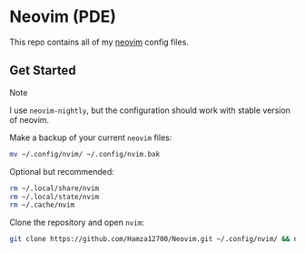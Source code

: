 # Neovim (PDE)

This repo contains all of my [neovim](https://github.com/neovim/neovim) config files.

## Get Started

> [!NOTE]
> I use `neovim-nightly`, but the configuration should work with stable version of neovim.

Make a backup of your current `neovim` files:

```bash
mv ~/.config/nvim/ ~/.config/nvim.bak
```

Optional but recommended:

```bash
rm ~/.local/share/nvim
rm ~/.local/state/nvim
rm ~/.cache/nvim
```

Clone the repository and open `nvim`:

```bash
git clone https://github.com/Hamza12700/Neovim.git ~/.config/nvim/ && nvim
```
